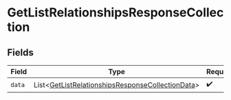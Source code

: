 # GetListRelationshipsResponseCollection


## Fields

| Field                                                                                                                      | Type                                                                                                                       | Required                                                                                                                   | Description                                                                                                                |
| -------------------------------------------------------------------------------------------------------------------------- | -------------------------------------------------------------------------------------------------------------------------- | -------------------------------------------------------------------------------------------------------------------------- | -------------------------------------------------------------------------------------------------------------------------- |
| `data`                                                                                                                     | List\<[GetListRelationshipsResponseCollectionData](../../models/components/GetListRelationshipsResponseCollectionData.md)> | :heavy_check_mark:                                                                                                         | N/A                                                                                                                        |